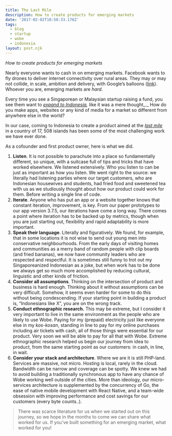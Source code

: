 ```yaml
---
title: The Last Mile
description: How to create products for emerging markets
date: '2017-02-02T10:50:33.176Z'
tags:
  - blog
  - startup
  - wobe
  - indonesia
layout: post.njk
---
```


_How to create products for emerging markets_

Nearly everyone wants to cash in on emerging markets. Facebook wants to fly drones to deliver internet connectivity over rural areas. They may or may not collide, in scale, ambition and delivery, with Google’s balloons ([link](https://www.wired.com/2016/01/facebook-zuckerberg-internet-org/)). Whoever you are, emerging markets are _hard_.

Every time you see a Singaporean or Malaysian startup raising a fund, you see them want to [_expand to Indonesia_](https://e27.co/ancestors-roll-grave-every-time-startup-wants-expand-indonesia-20160311/)_,_ like it was a mere thought_._ How do you make apps, websites or any kind of media for a market so different from anywhere else in the world?

In our case, coming to Indonesia to create a product aimed at the [_last mile_](https://en.wikipedia.org/wiki/Last_mile)  in a country of 17, 508 islands has been some of the most challenging work we have ever done.

As a cofounder and first product owner, here is what we did.

1.  **Listen**. It is not possible to parachute into a place so fundamentally different, so unique, with a suitcase full of tips and tricks that have worked elsewhere. We listened extensively. Who you listen to can be just as important as how you listen. We went right to the source: we literally had listening parties where our target customers, who are Indonesian housewives and students, had fried food and sweetened tea with us as we studiously thought about how our product could work for them. Before writing a single line of code.
2.  **Iterate**. Anyone who has put an app or a website together knows that constant iteration, improvement, is key. From our paper prototypes to our app version 3.7.5, our iterations have come a long way. There comes a point where iteration has to be backed up by metrics, though when you are just starting out, flexibility and rapid adaptability is more important.
3.  **Speak their language**. Literally and figuratively. We found, for example, that in some locations it is not wise to send out young men into conservative neighbourhoods. From the early days of visiting homes and communities as a merry band of random people with clip boards (and fried bananas), we now have community leaders who are respected and respectful. It is sometimes still funny to trot out my Singaporeanized Indonesian as a joke, but when work has to be done we always get so much more accomplished by reducing cultural, linguistic and other kinds of friction.
4.  **Consider all assumptions**. Thinking on the intersection of product and business is hard enough. Thinking about it without assumptions can be very difficult. Somehow, it seems even harder for some to do this without being condescending. If your starting point in building a product is, “Indonesians like X”, you are on the wrong track.
5.  **Conduct ethnographic research.** This may be extreme, but I consider it very important to live in the same environment as the people who are likely to use Wobe. Paying for my (prepaid) electricity just like everyone else in my _kos-kosan_, standing in line to pay for my online purchases including air tickets with cash, all of those things were essential for our product. Very soon we will be able to pay for all that with Wobe. Extreme ethnographic research helped us begin our journey from idea to product, from the same starting point as our customers: in cash, in line, in wait.
6.  **Consider your stack and architecture**. Where we are it is still PHP-land. Services are massive, not micro. Hosting is local, rarely in the cloud. Bandwidth can be narrow and coverage can be spotty. We knew we had to avoid building a traditionally synchronous app to have any chance of Wobe working well outside of the cities. More than ideology, our micro-services architecture is supplemented by the concurrency of Go, the ease of native mobile development with React Native, and a team-wide obsession with improving performance and cost savings for our customers (every byte counts..).

> There was scarce literature for us when we started out on this journey, so we hope in the months to come we can share what worked for us. If you’ve built something for an emerging market, what worked for you!

